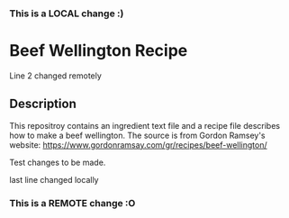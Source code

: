 ### This is a LOCAL change :)
# Beef Wellington Recipe
Line 2 changed remotely
## Description

This repositroy contains an ingredient text file and a recipe file describes how to make a beef wellington. The source is from Gordon Ramsey's website: https://www.gordonramsay.com/gr/recipes/beef-wellington/

Test changes to be made.

last line changed locally
### This is a REMOTE change :O
